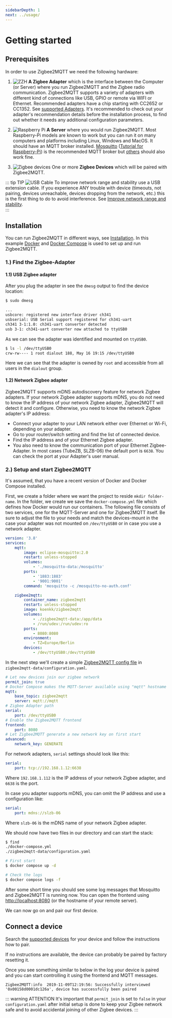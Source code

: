 ```yaml
---
sidebarDepth: 1
next: ../usage/
---
```


# Getting started

## Prerequisites

In order to use Zigbee2MQTT we need the following hardware:

1. <img src="../../images/zzh.jpg" title="ZZH" class="float-left" /> **A Zigbee Adapter** which is the interface between the Computer (or Server) where you run Zigbee2MQTT and the Zigbee radio
   communication. Zigbee2MQTT supports a variety of adapters with different kind of connections like USB, GPIO or remote via WIFI or Ethernet.
   Recommended adapters have a chip starting with CC2652 or CC1352. See [supported Adapters](../adapters/README.md). It's recommended to check out your adapter's recommendation details before the installation process, to find out whether it needs any additional configuration parameters. <br class="clear" />

2. <img src="../../images/pi.jpg" title="Raspberry Pi" class="float-left" /> **A Server** where you would run Zigbee2MQTT. Most Raspberry-Pi models are known to work but you can run it on many computers and platforms including Linux, Windows and MacOS. It should have an MQTT broker installed. [Mosquitto](https://www.mosquitto.org/download/) ([Tutorial for Raspberry-Pi](https://randomnerdtutorials.com/how-to-install-mosquitto-broker-on-raspberry-pi/)) is the recommended MQTT broker but [others](https://mqtt.org/software/) should also work fine. <br class="clear" />

3. <img src="../../images/xiaomi_sensors.jpg" title="Zigbee devices" class="float-left" /> One or more **Zigbee Devices** which will be paired with Zigbee2MQTT. <br class="clear" />

::: tip TIP
<img alt="USB Cable" src="../../images/usb_extension_cable.jpg" class="float-left" /> To improve network range and stability use a USB extension cable. If you experience ANY trouble with device (timeouts, not pairing, devices unreachable, devices dropping from the network, etc.) this is the first thing to do to avoid interference.
See [Improve network range and stability](../../advanced/zigbee/02_improve_network_range_and_stability.md). <br class="clear" />
:::

## Installation

You can run Zigbee2MQTT in different ways, see [Installation](../installation/). In this example
[Docker](https://docs.docker.com/get-docker/) and [Docker Compose](https://docs.docker.com/compose/install/) is used to
set up and run Zigbee2MQTT.

### 1.) Find the Zigbee-Adapter

#### 1.1) USB Zigbee adapter

After you plug the adapter in see the `dmesg` output to find the device location:

```bash
$ sudo dmesg

...
usbcore: registered new interface driver ch341
usbserial: USB Serial support registered for ch341-uart
ch341 3-1:1.0: ch341-uart converter detected
usb 3-1: ch341-uart converter now attached to ttyUSB0
```

As we can see the adapter was identified and mounted on `ttyUSB0`.

```bash
$ ls -l /dev/ttyUSB0
crw-rw---- 1 root dialout 188, May 16 19:15 /dev/ttyUSB0
```

Here we can see that the adapter is owned by `root` and accessible from all users in the `dialout` group.

#### 1.2) Network Zigbee adapter

Zigbee2MQTT supports mDNS autodiscovery feature for network Zigbee adapters. If your network Zigbee adapter supports mDNS, you do not need to know the IP address of your network Zigbee adapter, Zigbee2MQTT will detect it and configure. Otherwise, you need to know the network Zigbee adapter's IP address:

-   Connect your adapter to your LAN network either over Ethernet or Wi-Fi, depending on your adapter.
-   Go to your router/switch setting and find the list of connected device.
-   Find the IP address and of your Ethernet Zigbee adapter.
-   You also need to know the communication port of your Ethernet Zigbee-Adapter. In most cases (TubeZB, SLZB-06) the default port is `6638`. You can check the port at your Adapter's user manual.

### 2.) Setup and start Zigbee2MQTT

It's assumed, that you have a recent version of Docker and Docker Compose installed.

First, we create a folder where we want the project to reside `mkdir folder-name`. In the folder, we create we save the `docker-compose.yml` file which defines how Docker would run our containers. The following file consists of two services, one for the MQTT-Server and one for Zigbee2MQTT itself. Be sure to adjust the file to your needs and match the devices-mount in the case your adapter was not mounted on `/dev/ttyUSB0` or in case you use a network adapter.

```yaml
version: '3.8'
services:
    mqtt:
        image: eclipse-mosquitto:2.0
        restart: unless-stopped
        volumes:
            - './mosquitto-data:/mosquitto'
        ports:
            - '1883:1883'
            - '9001:9001'
        command: 'mosquitto -c /mosquitto-no-auth.conf'

    zigbee2mqtt:
        container_name: zigbee2mqtt
        restart: unless-stopped
        image: koenkk/zigbee2mqtt
        volumes:
            - ./zigbee2mqtt-data:/app/data
            - /run/udev:/run/udev:ro
        ports:
            - 8080:8080
        environment:
            - TZ=Europe/Berlin
        devices:
            - /dev/ttyUSB0:/dev/ttyUSB0
```

In the next step we'll create a simple [Zigbee2MQTT config file](../configuration/) in `zigbee2mqtt-data/configuration.yaml`.

```yaml
# Let new devices join our zigbee network
permit_join: true
# Docker Compose makes the MQTT-Server available using "mqtt" hostname
mqtt:
    base_topic: zigbee2mqtt
    server: mqtt://mqtt
# Zigbee Adapter path
serial:
    port: /dev/ttyUSB0
# Enable the Zigbee2MQTT frontend
frontend:
    port: 8080
# Let Zigbee2MQTT generate a new network key on first start
advanced:
    network_key: GENERATE
```

For network adapters, `serial` settings should look like this:

```yaml
serial:
    port: tcp://192.168.1.12:6638
```

Where `192.168.1.112` is the IP address of your network Zigbee adapter, and `6638` is the port.

In case you adapter supports mDNS, you can omit the IP address and use a configuration like:

```yaml
serial:
    port: mdns://slzb-06
```

Where `slzb-06` is the mDNS name of your network Zigbee adapter.

We should now have two files in our directory and can start the stack:

```bash
$ find
./docker-compose.yml
./zigbee2mqtt-data/configuration.yaml

# First start
$ docker compose up -d

# Check the logs
$ docker compose logs -f
```

After some short time you should see some log messages that Mosquitto and Zigbee2MQTT is running now.
You can open the frontend using [http://localhost:8080](http://localhost:8080) (or the hostname of your remote server).

We can now go on and pair our first device.

## Connect a device

Search the [supported devices](../../supported-devices/) for your device and follow the instructions how to pair.

If no instructions are available, the device can probably be paired by factory resetting it.

Once you see something similar to below in the log your device is paired and you can start controlling it using the frontend and MQTT messages.

```
Zigbee2MQTT:info  2019-11-09T12:19:56: Successfully interviewed '0x00158d0001dc126a', device has successfully been paired
```

::: warning ATTENTION
It's important that `permit_join` is set to `false` in your `configuration.yaml` after initial setup is
done to keep your Zigbee network safe and to avoid accidental joining of other Zigbee devices.
:::
